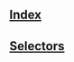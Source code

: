 ## [Index](https://github.com/IIKUYY/CSS/tree/main/index.md)
## [Selectors](https://github.com/IIKUYY/CSS/tree/main/Chapter2/Ch2.md)